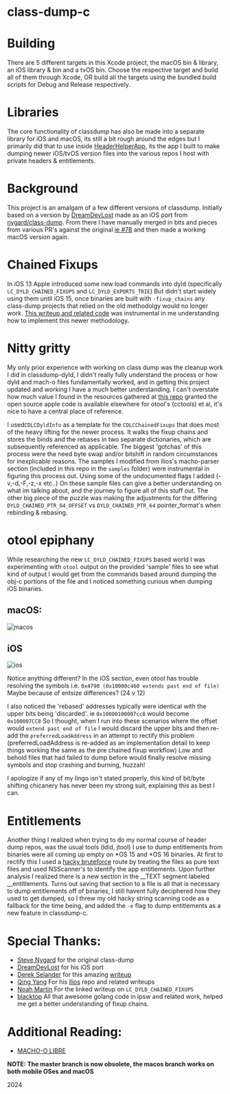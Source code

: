 class-dump-c
==========

# Building

There are 5 different targets in this Xcode project, the macOS bin & library, an iOS library & bin and a tvOS bin. Choose the respective target and build all of them through Xcode, OR build all the targets using the bundled build scripts for Debug and Release respectively.

# Libraries

The core functionality of classdump has also be made into a separate library for iOS and macOS, its still a bit rough around the edges but I primarily did that to use inside [HeaderHelperApp](https://github.com/lechium/HeaderHelperApp), its the app I built to make dumping newer iOS/tvOS version files into the various repos I host with private headers & entitlements. 


# Background

This project is an amalgam of a few different versions of classdump. Initially based on a version by [DreamDevLost](https://github.com/DreamDevLost/classdumpios)
made as an iOS port from [nygard/class-dump](https://github.com/nygard/class-dump). From there I have manually merged in bits and pieces from various PR's against the original 
[ie #78](https://github.com/nygard/class-dump/pull/78) and then made a working macOS version again.

# Chained Fixups

In iOS 13 Apple introduced some new load commands into dyld (specifically `LC_DYLD_CHAINED_FIXUPS` and `LC_DYLD_EXPORTS_TRIE`) But didn't start widely using them
until iOS 15, once binaries are built with `-fixup_chains` any class-dump projects that relied on the old methodolgy would no longer work. [This writeup and related code](https://github.com/qyang-nj/llios/blob/main/dynamic_linking/chained_fixups.md) was instrumental in me understanding how to implement this newer methodology.

# Nitty gritty

My only prior experience with working on class dump was the cleanup work I did in classdump-dyld, I didn't really fully understand the process or how dyld and mach-o files fundamentally worked, and in getting this project updated and working I have a much better understanding. I can't overstate how much value I found in the resources gathered at [this repo](https://github.com/qyang-nj/llios) granted the open source apple code is available elsewhere for otool's (cctools) et al, it's nice to have a central place of reference. 

I used`CDLCDyldInfo` as a template for the `CDLCChainedFixups` that does most of the heavy lifting for the newer process. It walks the fixup chains and stores the binds and the rebases in two separate dictionaries, which are subsequently referenced as applicable. The biggest 'gotchas' of this process were the need byte swap and/or bitshift in random circumstances for inexplicable reasons. The samples I modified from llios's macho-parser section (included in this repo in the `samples` folder) were instrumental in figuring this process out. Using some of the undocumented flags I added (-v,-d,-F,-z,-x etc..) On these sample files can give a better understanding on what im talking about, and the journey to figure all of this stuff out. The other big piece of the puzzle was making the adjustments for the differing `DYLD_CHAINED_PTR_64_OFFSET` vs `DYLD_CHAINED_PTR_64` pointer_format's when rebinding & rebasing.

# otool epiphany

While researching the new `LC_DYLD_CHAINED_FIXUPS` based world I was experimenting with `otool` output on the provided 'sample' files to see what kind of output I would get from the commands based around dumping the obj-c portions of the file and I noticed something curious when dumping iOS binaries.

## macOS:
![macos](https://github.com/lechium/classdumpios/blob/macos/Research/macos.png?raw=true) 

## iOS
![ios](https://github.com/lechium/classdumpios/blob/macos/Research/ios.png?raw=true)

Notice anything different? In the iOS section, even otool has trouble resolving the symbols i.e. `0x4790 (0x10000c460 extends past end of file)` Maybe because of entsize differences? (24 v 12)
            
I also noticed the 'rebased' addresses typically were identical with the upper bits being 'discarded'. ie `0x10000100007cc8` would become `0x100007CC8` So I thought, when I run into these scenarios where the offset would `extend past end of file` I would discard the upper bits and then re-add the `preferredLoadAddress` in an attempt to rectify this problem (preferredLoadAddress is re-added as an implementation detail to keep things working the same as the pre chained fixup workflow) Low and behold files that had failed to dump before would finally resolve missing symbols and stop crashing and burning, huzzah!

I apologize if any of my lingo isn't stated properly, this kind of bit/byte shifting chicanery has never been my strong suit, explaining this as best I can.

# Entitlements

Another thing I realized when trying to do my normal course of header dump repos, was the usual tools (ldid, jtool) I use to dump entitlements from binaries were all coming up empty on *OS 15 and *OS 16 binaries. At first to rectify this I used a [hacky bruteforce](../macos/classdumpios/Classes/FileManagement/CDMachOFile.m#L392) route by treating the files as pure text files and used NSScanner's to identify the app entitlements. Upon further analysis I realized there is a new section in the __TEXT segment labeled __entitlements. Turns out saving that section to a file is all that is necessary to dump entitlements off of binaries, I still havent fully deciphered how they used to get dumped, so I threw my old hacky string scanning code as a fallback for the time being, and added the `-e` flag to dump entitlements as a new feature in classdump-c.

# Special Thanks:

- [Steve Nygard](https://github.com/nygard/) for the original class-dump
- [DreamDevLost](https://github.com/DreamDevLost/classdumpios) for his iOS port
- [Derek Selander](https://github.com/DerekSelander) for this amazing [writeup](https://derekselander.github.io/dsdump/)
- [Qing Yang](https://github.com/qyang-nj) For his [llios](https://github.com/qyang-nj/llios/) repo and related writeups
- [Noah Martin](https://www.emergetools.com/blog/posts/iOS15LaunchTime) For the linked writeup on `LC_DYLD_CHAINED_FIXUPS`
- [blacktop](https://github.com/blacktop) All that awesome golang code in ipsw and related work, helped me get a better understanding of fixup chains.

# Additional Reading:

- [MACHO-O LIBRE](https://www.first.org/resources/papers/conf2016/FIRST-2016-130.pdf)

**NOTE: The master branch is now obsolete, the macos branch works on both mobile OSes and macOS**



2024
